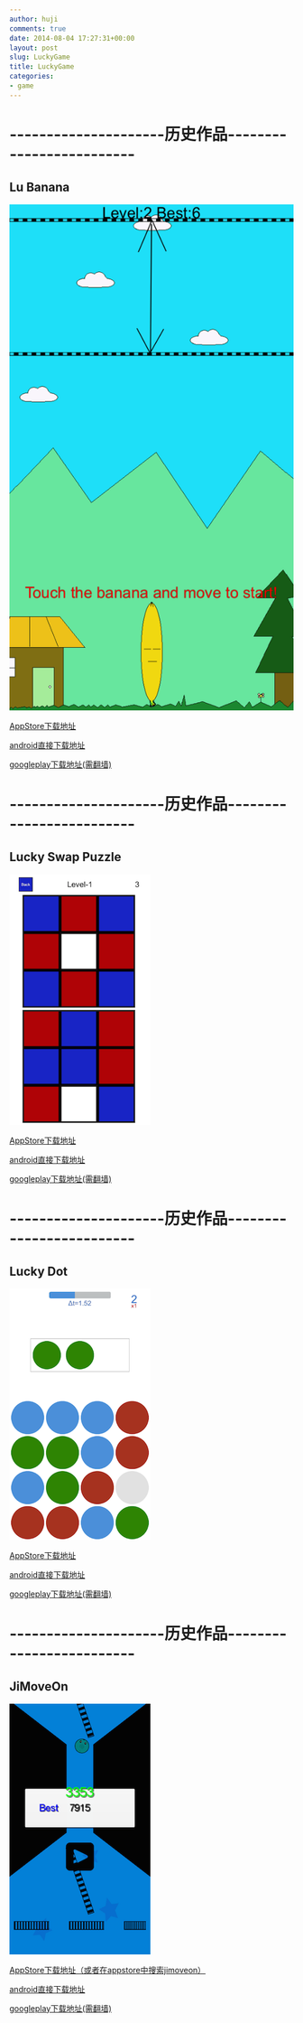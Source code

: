 ```yaml
---
author: huji
comments: true
date: 2014-08-04 17:27:31+00:00
layout: post
slug: LuckyGame
title: LuckyGame
categories:
- game
---
```

---------------------历史作品-------------------------
=======
## Lu Banana ##
<img src="/images/ldz.png"/>


<a href="https://itunes.apple.com/us/app/lu-banana/id940059743?mt=8">AppStore下载地址</a>

<a href="http://hujigame.qiniudn.com/Lu_Banana.apk">android直接下载地址</a>

<a href="https://play.google.com/store/apps/details?id=com.lhgame.flyingbanana">googleplay下载地址(需翻墙)</a>



---------------------历史作品-------------------------
=======
## Lucky Swap Puzzle ##
<img src="/images/luckypuzzle.png"/>


<a href="https://itunes.apple.com/us/app/lucky-swap-puzzle/id937114279?mt=8">AppStore下载地址</a>

<a href="http://hujigame.qiniudn.com/LuckyPuzzle.apk">android直接下载地址</a>

<a href="https://play.google.com/store/apps/details?id=com.lhgame.luckypuzzle">googleplay下载地址(需翻墙)</a>



---------------------历史作品-------------------------
=======
## Lucky Dot ##
<img src="/images/luckydotplay.png"/>


<a href="https://itunes.apple.com/us/app/lucky-dot/id921452105?mt=8">AppStore下载地址</a>

<a href="http://hujigame.qiniudn.com/LuckyDot.apk">android直接下载地址</a>

<a href="https://play.google.com/store/apps/details?id=com.lhgame.dttd">googleplay下载地址(需翻墙)</a>




---------------------历史作品-------------------------
=======
## JiMoveOn ##
<img src="/images/jimoveonplay.png"/>


<a href="https://itunes.apple.com/cn/app/jimoveon/id892680882?mt=8">AppStore下载地址（或者在appstore中搜索jimoveon）</a>

<a href="http://hujigame.qiniudn.com/LuckyHuFirstGame-android.apk">android直接下载地址</a>

<a href="https://play.google.com/store/apps/details?id=com.luckyhu.game">googleplay下载地址(需翻墙)</a>